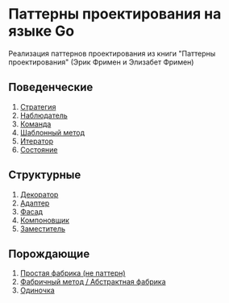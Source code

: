 # Паттерны проектирования на языке Go
Реализация паттернов проектирования из книги
"Паттерны проектирования" (Эрик Фримен и Элизабет Фримен)
  
## Поведенческие
1. [Стратегия](pkg/behavioral/strategy)
2. [Наблюдатель](pkg/behavioral/observer)
3. [Команда](pkg/behavioral/command)
4. [Шаблонный метод](pkg/behavioral/templatemethod)
5. [Итератор](pkg/behavioral/iterator)
6. [Состояние](pkg/behavioral/state)
## Структурные
1. [Декоратор](pkg/structural/decorator)
2. [Адаптер](pkg/structural/adapter)
3. [Фасад](pkg/structural/facade)
4. [Компоновщик](pkg/structural/composite)
5. [Заместитель](pkg/structural/proxy)
## Порождающие
1. [Простая фабрика (не паттерн)](pkg/creational/simplefactory)
2. [Фабричный метод / Абстрактная фабрика](pkg/creational/factory)
3. [Одиночка](pkg/creational/singleton)